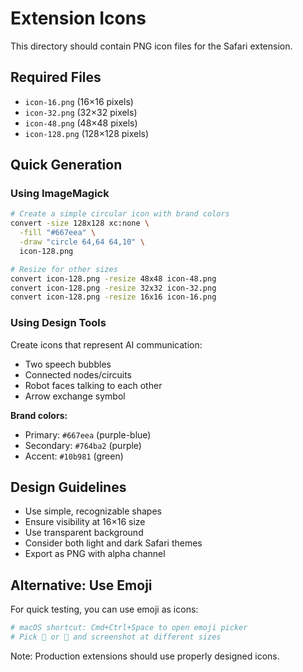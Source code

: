 # Extension Icons

This directory should contain PNG icon files for the Safari extension.

## Required Files

- `icon-16.png` (16×16 pixels)
- `icon-32.png` (32×32 pixels)
- `icon-48.png` (48×48 pixels)
- `icon-128.png` (128×128 pixels)

## Quick Generation

### Using ImageMagick

```bash
# Create a simple circular icon with brand colors
convert -size 128x128 xc:none \
  -fill "#667eea" \
  -draw "circle 64,64 64,10" \
  icon-128.png

# Resize for other sizes
convert icon-128.png -resize 48x48 icon-48.png
convert icon-128.png -resize 32x32 icon-32.png
convert icon-128.png -resize 16x16 icon-16.png
```

### Using Design Tools

Create icons that represent AI communication:
- Two speech bubbles
- Connected nodes/circuits
- Robot faces talking to each other
- Arrow exchange symbol

**Brand colors:**
- Primary: `#667eea` (purple-blue)
- Secondary: `#764ba2` (purple)
- Accent: `#10b981` (green)

## Design Guidelines

- Use simple, recognizable shapes
- Ensure visibility at 16×16 size
- Use transparent background
- Consider both light and dark Safari themes
- Export as PNG with alpha channel

## Alternative: Use Emoji

For quick testing, you can use emoji as icons:

```bash
# macOS shortcut: Cmd+Ctrl+Space to open emoji picker
# Pick 🤖 or 🔄 and screenshot at different sizes
```

Note: Production extensions should use properly designed icons.
